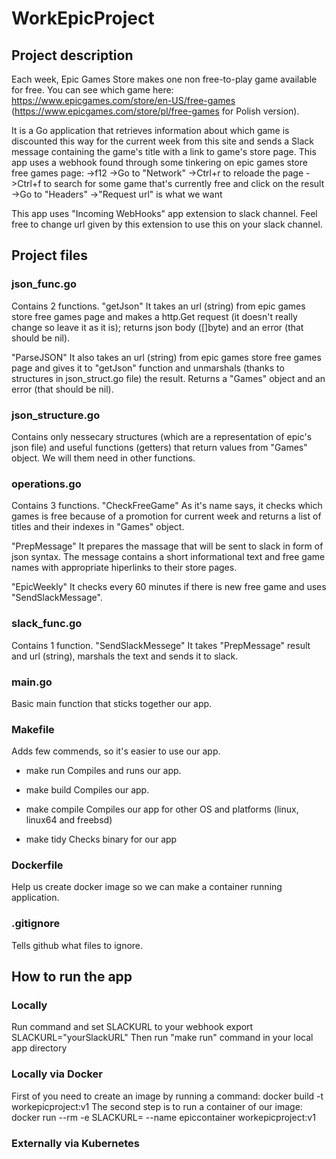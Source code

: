 # WorkEpicProject
## Project description
Each week, Epic Games Store makes one non free-to-play game available for free. You can see which game here: https://www.epicgames.com/store/en-US/free-games (https://www.epicgames.com/store/pl/free-games for Polish version).

It is a Go application that retrieves information about which game is discounted this way for the current week from this site and sends a Slack message containing the game's title with a link to game's store page. This app uses a webhook found through some tinkering on epic games store free games page:
->f12
->Go to "Network"
->Ctrl+r to reloade the page
->Ctrl+f to search for some game that's currently free and click on the result
->Go to "Headers"
->"Request url" is what we want

This app uses "Incoming WebHooks" app extension to slack channel. Feel free to change url given by this extension to use this on your slack channel.

## Project files
### json_func.go
Contains 2 functions.
"getJson"
It takes an url (string) from epic games store free games page and makes a http.Get request (it doesn't really change so leave it as it is); returns json body ([]byte) and an error (that should be nil).

"ParseJSON"
It also takes an url (string) from epic games store free games page and gives it to "getJson" function and unmarshals (thanks to structures in json_struct.go file) the result. Returns a "Games" object and an error (that should be nil).

### json_structure.go
Contains only nessecary structures (which are a representation of epic's json file) and useful functions (getters) that return values from "Games" object. We will them need in other functions.

### operations.go
Contains 3 functions.
"CheckFreeGame"
As it's name says, it checks which games is free because of a promotion for current week and returns a list of titles and their indexes in "Games" object.

"PrepMessage"
It prepares the massage that will be sent to slack in form of json syntax. The message contains a short informational text and free game names with appropriate hiperlinks to their store pages.

"EpicWeekly"
It checks every 60 minutes if there is new free game and uses "SendSlackMessage".
### slack_func.go
Contains 1 function.
"SendSlackMessege"
It takes "PrepMessage" result and url (string), marshals the text and sends it to slack.

### main.go
Basic main function that sticks together our app.

### Makefile
Adds few commends, so it's easier to use our app.

- make run
Compiles and runs our app.

- make build
Compiles our app.

- make compile
Compiles our app for other OS and platforms (linux, linux64 and freebsd)

- make tidy
Checks binary for our app

### Dockerfile
Help us create docker image so we can make a container running application.

### .gitignore
Tells github what files to ignore.

## How to run the app
### Locally
Run command and set SLACKURL to your webhook
    export SLACKURL="yourSlackURL"
Then run "make run" command in your local app directory

### Locally via Docker
First of you need to create an image by running a command:
    docker build -t workepicproject:v1
The second step is to run a container of our image:
    docker run --rm -e SLACKURL= --name epiccontainer workepicproject:v1

### Externally via Kubernetes
